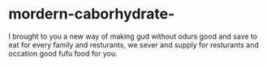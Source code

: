 # mordern-caborhydrate-
I brought to you a new way of making gud without odurs good and save to eat for every family and resturants, we sever and supply for resturants and occation good fufu food for you.
